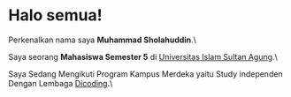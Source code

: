 # Halo semua! 

Perkenalkan nama saya **Muhammad Sholahuddin**.\

Saya seorang **Mahasiswa Semester 5** di [Universitas Islam Sultan Agung](https://unissula.ac.id//).\

Saya Sedang Mengikuti Program Kampus Merdeka yaitu Study independen Dengan Lembaga [Dicoding](https://www.dicoding.com/).\

